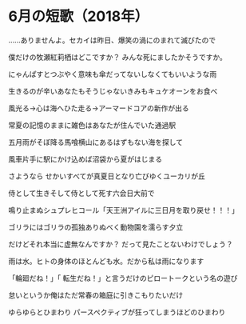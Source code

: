 # 6月の短歌（2018年）

……ありませんよ。セカイは昨日、爆笑の渦にのまれて滅びたので

僕だけの牧瀬紅莉栖はどこですか？ みんな死にましたかそうですか。

にゃんぱすとつぶやく意味も傘だってないしなくてもいいような雨

生きるのが辛いあなたもそうじゃないきみもキュケオーンをお食べ

風光る→心は海へひた走る→アーマードコアの新作が出る

常夏の記憶のままに雑色はあなたが住んでいた通過駅

五月雨がそぼ降る馬喰横山にあるはずもない海を探して

風車片手に駅にかけ込めば沼袋から夏がはじまる

さようなら せかいすべてが真夏日となり亡びゆくユーカリが丘

侍として生きそして侍として死す六会日大前で

鳴り止まぬシュプレヒコール「天王洲アイルに三日月を取り戻せ！！！」

ゴリラにはゴリラの孤独ありぬべく動物園を濡らす夕立

だけどそれ本当に虚無なんですか？ だって見たことないわけでしょう？

雨は水。ヒトの身体のほとんども水。だから私は雨になります

「輪廻だね！」「 転生だね！」と言うだけのピロートークという名の遊び

怠いというか俺はただ常春の箱庭に引きこもりたいだけ

ゆらゆらとひまわり パースペクティブが狂ってしまうほどのひまわり

